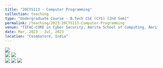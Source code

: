 ```yaml
---
title: "20CYS113 - Computer Programming"
collection: teaching
type: "Undergraduate Course - B.Tech CSE (CYS) [2nd Sem]"
permalink: /teaching/2023-20CYS113-Computer-Programming
venue: "TIFAC-CORE in Cyber Security, Amrita School of Computing, Amrita Vishwa Vidyapeetham"
date: Mar, 2023 - Jul, 2023
location: "Coimbatore, India"
---
```


![](https://img.shields.io/badge/Students-72-blue) <br/> 
![](https://img.shields.io/badge/Pass_Percent-100.00-darkgreen) ![](https://img.shields.io/badge/Average_Marks-60.17-blue) <br/> 
![](https://img.shields.io/badge/Course_Outcome_Attainment-TBD-blue) ![](https://img.shields.io/badge/TLP_Feedback-90.52-blue)  ![](https://img.shields.io/badge/Course_Feedback-85.71-blue) <br/> 
